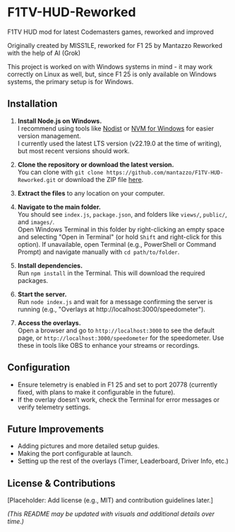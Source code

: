 # F1TV-HUD-Reworked
F1TV HUD mod for latest Codemasters games, reworked and improved

Originally created by MISS1LE, reworked for F1 25 by Mantazzo
Reworked with the help of AI (Grok)

This project is worked on with Windows systems in mind - it may work correctly on Linux as well, but, since F1 25 is only available on Windows systems, the primary setup is for Windows.

## Installation

1. **Install Node.js on Windows.**  
   I recommend using tools like [Nodist](https://github.com/nodists/nodist) or [NVM for Windows](https://github.com/coreybutler/nvm-windows) for easier version management.  
   I currently used the latest LTS version (v22.19.0 at the time of writing), but most recent versions should work.

2. **Clone the repository or download the latest version.**  
   You can clone with `git clone https://github.com/mantazzo/F1TV-HUD-Reworked.git` or download the ZIP file [here](https://github.com/mantazzo/F1TV-HUD-Reworked/archive/refs/heads/main.zip).

3. **Extract the files** to any location on your computer.

4. **Navigate to the main folder.**  
   You should see `index.js`, `package.json`, and folders like `views/`, `public/`, and `images/`.  
   Open Windows Terminal in this folder by right-clicking an empty space and selecting "Open in Terminal" (or hold `Shift` and right-click for this option). If unavailable, open Terminal (e.g., PowerShell or Command Prompt) and navigate manually with `cd path/to/folder`.

5. **Install dependencies.**  
   Run `npm install` in the Terminal. This will download the required packages.

6. **Start the server.**  
   Run `node index.js` and wait for a message confirming the server is running (e.g., "Overlays at http://localhost:3000/speedometer").

7. **Access the overlays.**  
   Open a browser and go to `http://localhost:3000` to see the default page, or `http://localhost:3000/speedometer` for the speedometer. Use these in tools like OBS to enhance your streams or recordings.

## Configuration
- Ensure telemetry is enabled in F1 25 and set to port 20778 (currently fixed, with plans to make it configurable in the future).
- If the overlay doesn’t work, check the Terminal for error messages or verify telemetry settings.

## Future Improvements
- Adding pictures and more detailed setup guides.
- Making the port configurable at launch.
- Setting up the rest of the overlays (Timer, Leaderboard, Driver Info, etc.)

## License & Contributions
[Placeholder: Add license (e.g., MIT) and contribution guidelines later.]

*(This README may be updated with visuals and additional details over time.)*